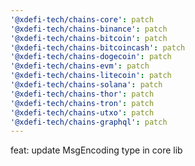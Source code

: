 ```yaml
---
'@xdefi-tech/chains-core': patch
'@xdefi-tech/chains-binance': patch
'@xdefi-tech/chains-bitcoin': patch
'@xdefi-tech/chains-bitcoincash': patch
'@xdefi-tech/chains-dogecoin': patch
'@xdefi-tech/chains-evm': patch
'@xdefi-tech/chains-litecoin': patch
'@xdefi-tech/chains-solana': patch
'@xdefi-tech/chains-thor': patch
'@xdefi-tech/chains-tron': patch
'@xdefi-tech/chains-utxo': patch
'@xdefi-tech/chains-graphql': patch
---
```


feat: update MsgEncoding type in core lib
